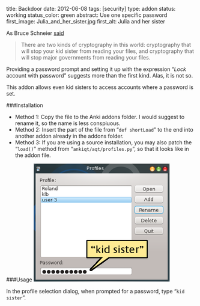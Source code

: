 title: Backdoor
date: 2012-06-08
tags: [security]
type: addon
status: working
status_color: green
abstract: Use one specific password
first_image: Julia_and_her_sister.jpg
first_alt: Julia and her sister

As Bruce Schneier [said](http://en.wikiquote.org/wiki/Bruce_Schneier)

> There are two kinds of cryptography in this world: cryptography that
  will stop your kid sister from reading your files, and cryptography
  that will stop major governments from reading your files.

Providing a password prompt and setting it up with the expression
“*Lock* account with password” suggests more than the first
kind. Alas, it is not so.

This addon allows even kid sisters to access accounts where a password is set.

###Installation
* Method 1: Copy the file to the Anki addons folder. I would suggest
  to rename it, so the name is less conspiuous.
* Method 2: Insert the  part of the file from “`def shortLoad`” to the
  end into another addon already in the addons folder.
* Method 3: If you are using a source installation, you may also patch
  the “`load()`” method from “`ankiqt/aqt/profiles.py`”, so that it
  looks like in the addon file.

###Usage
![kid sister](images/kid_sister.png)

In the profile selection dialog, when prompted for a password, type
“`kid sister`”.
